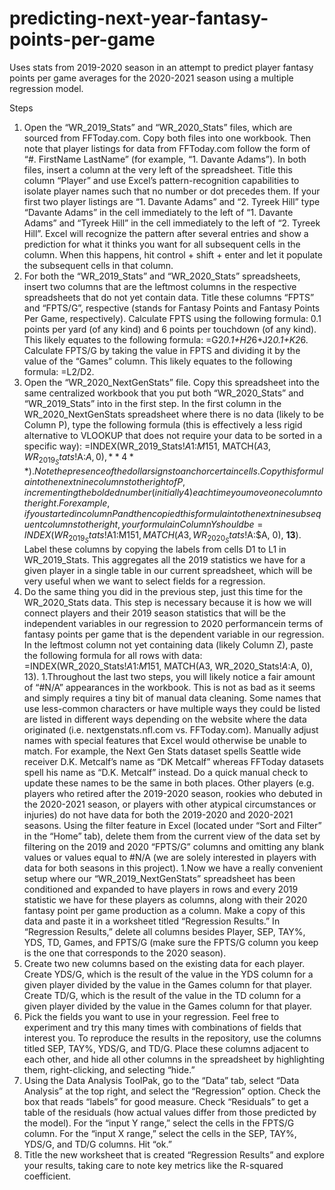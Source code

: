 # predicting-next-year-fantasy-points-per-game
Uses stats from 2019-2020 season in an attempt to predict player fantasy points per game averages for the 2020-2021 season using a multiple regression model.

Steps
1. Open the “WR_2019_Stats” and “WR_2020_Stats” files, which are sourced from FFToday.com. Copy both files into one workbook. Then note that player listings for data from FFToday.com follow the form of “#. FirstName LastName” (for example, “1. Davante Adams”). In both files, insert a column at the very left of the spreadsheet. Title this column “Player” and use Excel’s pattern-recognition capabilities to isolate player names such that no number or dot precedes them. If your first two player listings are “1. Davante Adams” and “2. Tyreek Hill” type “Davante Adams” in the cell immediately to the left of “1. Davante Adams” and “Tyreek Hill” in the cell immediately to the left of “2. Tyreek Hill”. Excel will recognize the pattern after several entries and show a prediction for what it thinks you want for all subsequent cells in the column. When this happens, hit control + shift + enter and let it populate the subsequent cells in that column.
1. For both the “WR_2019_Stats” and “WR_2020_Stats” spreadsheets, insert two columns that are the leftmost columns in the respective spreadsheets that do not yet contain data. Title these columns “FPTS” and “FPTS/G”, respective (stands for Fantasy Points and Fantasy Points Per Game, respectively). Calculate FPTS using the following formula: 0.1 points per yard (of any kind) and 6 points per touchdown (of any kind). This likely equates to the following formula: =G2*0.1+H2*6+J2*0.1+K2*6. Calculate FPTS/G by taking the value in FPTS and dividing it by the value of the “Games” column. This likely equates to the following formula: =L2/D2.
1. Open the “WR_2020_NextGenStats” file. Copy this spreadsheet into the same centralized workbook that you put both “WR_2020_Stats” and “WR_2019_Stats” into in the first step. In the first column in the WR_2020_NextGenStats spreadsheet where there is no data (likely to be Column P), type the following formula (this is effectively a less rigid alternative to VLOOKUP that does not require your data to be sorted in a specific way): =INDEX(WR_2019_Stats!$A$1:$M$151, MATCH($A3, WR_2019_Stats!$A:$A, 0), **4**). Note the presence of the dollar signs to anchor certain cells. Copy this formula into the next nine columns to the right of P, incrementing the bolded number (initially 4) each time you move one column to the right. For example, if you started in column P and then copied this formula into the next nine subsequent columns to the right, your formula in Column Y should be =INDEX(WR_2019_Stats!$A$1:$M$151, MATCH(A3, WR_2020_Stats!$A:$A, 0), **13**). Label these columns by copying the labels from cells D1 to L1 in WR_2019_Stats. This aggregates all the 2019 statistics we have for a given player in a single table in our current spreadsheet, which will be very useful when we want to select fields for a regression.
1. Do the same thing you did in the previous step, just this time for the WR_2020_Stats data. This step is necessary because it is how we will connect players and their 2019 season statistics that will be the independent variables in our regression to 2020 performancein terms of fantasy points per game that is the dependent variable in our regression. In the leftmost column not yet containing data (likely Column Z), paste the following formula for all rows with data: =INDEX(WR_2020_Stats!$A$1:$M$151, MATCH(A3, WR_2020_Stats!$A:$A, 0), 13).
1.Throughout the last two steps, you will likely notice a fair amount of “#N/A” appearances in the workbook. This is not as bad as it seems and simply requires a tiny bit of manual data cleaning.
Some names that use less-common characters or have multiple ways they could be listed are listed in different ways depending on the website where the data originated (i.e. nextgenstats.nfl.com vs. FFToday.com). Manually adjust names with special features that Excel would otherwise be unable to match. For example, the Next Gen Stats dataset spells Seattle wide receiver D.K. Metcalf’s name as “DK Metcalf” whereas FFToday datasets spell his name as “D.K. Metcalf” instead. Do a quick manual check to update these names to be the same in both places.
Other players (e.g. players who retired after the 2019-2020 season, rookies who debuted in the 2020-2021 season, or players with other atypical circumstances or injuries) do not have data for both the 2019-2020 and 2020-2021 seasons. Using the filter feature in Excel (located under “Sort and Filter” in the “Home” tab), delete them from the current view of the data set by filtering on the 2019 and 2020 “FPTS/G” columns and omitting any blank values or values equal to #N/A (we are solely interested in players with data for both seasons in this project).
1.Now we have a really convenient setup where our “WR_2019_NextGenStats” spreadsheet has been conditioned and expanded to have players in rows and every 2019 statistic we have for these players as columns, along with their 2020 fantasy point per game production as a column. Make a copy of this data and paste it in a worksheet titled “Regression Results.” In “Regression Results,” delete all columns besides Player, SEP, TAY%, YDS, TD, Games, and FPTS/G (make sure the FPTS/G column you keep is the one that corresponds to the 2020 season).
1. Create two new columns based on the existing data for each player. Create YDS/G, which is the result of the value in the YDS column for a given player divided by the value in the Games column for that player. Create TD/G, which is the result of the value in the TD column for a given player divided by the value in the Games column for that player. 
1. Pick the fields you want to use in your regression. Feel free to experiment and try this many times with combinations of fields that interest you. To reproduce the results in the repository, use the columns titled SEP, TAY%, YDS/G, and TD/G. Place these columns adjacent to each other, and hide all other columns in the spreadsheet by highlighting them, right-clicking, and selecting “hide.”
1. Using the Data Analysis ToolPak, go to the “Data” tab, select “Data Analysis” at the top right, and select the “Regression” option. Check the box that reads “labels” for good measure. Check “Residuals” to get a table of the residuals (how actual values differ from those predicted by the model). For the “input Y range,” select the cells in the FPTS/G column. For the “input X range,” select the cells in the SEP, TAY%, YDS/G, and TD/G columns. Hit “ok.”
1. Title the new worksheet that is created “Regression Results” and explore your results, taking care to note key metrics like the R-squared coefficient.

